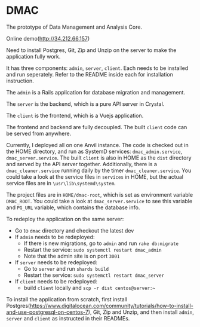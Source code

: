 # DMAC
The prototype of Data Management and Analysis Core.

Online demo(http://34.212.66.157)
  
Need to install Postgres, Git, Zip and Unzip on the server to make the application fully work.

It has three components: `admin`, `server`, `client`. Each needs to be installed and run seperately. Refer to the README inside each for installation instruction.


The `admin` is a Rails application for database migration and management.

The `server` is the backend, which is a pure API server in Crystal.

The `client` is the frontend, which is a Vuejs application.

The frontend and backend are fully decoupled. The built `client` code can be served from anywhere.

Currently, I deployed all on one Anvil instance. The code is checked out in the HOME directory, and run as SystemD services: `dmac_admin.service`, `dmac_server.service`. The built `client` is also in HOME as the `dist` directory and served by the API server together. Additionally, there is a `dmac_cleaner.service` running daily by the timer `dmac_cleaner.service`. You could take a look at the service files in `services` in HOME, but the actual service files are in `\usr\lib\systemd\system`.

The project files are in `HOME/dmac-root`, which is set as environment variable `DMAC_ROOT`. You could take a look at `dmac_server.service` to see this variable and `PG_URL` variable, which contains the database info.

To redeploy the application on the same server:
* Go to `dmac` directory and checkout the latest dev
* If `admin` needs to be redeployed:
  - If there is new migrations, go to `admin` and run `rake db:migrate`
  - Restart the service: `sudo systemctl restart dmac_admin`
  - Note that the admin site is on port `3001`
* If `server` needs to be redeployed:
  - Go to `server` and run `shards build`
  - Restart the service: `sudo systemctl restart dmac_server`
* If `client` needs to be redeployed:
  - build `client` locally and `scp -r dist centos@server:~`
  
To install the application from scratch, first install Postgres(https://www.digitalocean.com/community/tutorials/how-to-install-and-use-postgresql-on-centos-7), Git, Zip and Unzip, and then install `admin`, `server` and `client` as instructed in their READMEs.
